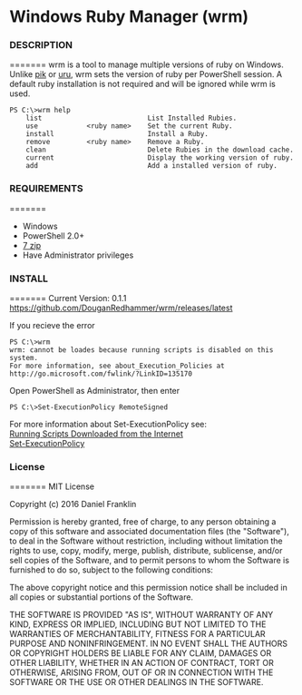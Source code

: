 # Windows Ruby Manager (wrm)

### DESCRIPTION
=======
wrm is a tool to manage multiple versions of ruby on Windows. Unlike [pik](https://github.com/vertiginous/pik/) or [uru](https://bitbucket.org/jonforums/uru), wrm sets the version of ruby per PowerShell session. A default ruby installation is not required and will be ignored while wrm is used.


```console
PS C:\>wrm help
    list                          List Installed Rubies.
    use            <ruby name>    Set the current Ruby.
    install                       Install a Ruby.
    remove         <ruby name>    Remove a Ruby.
    clean                         Delete Rubies in the download cache.
    current                       Display the working version of ruby.
    add                           Add a installed version of ruby.
```

### REQUIREMENTS
=======
  - Windows
  - PowerShell 2.0+
  - [7 zip](http://www.7-zip.org/download.html)
  - Have Administrator privileges 

### INSTALL
=======
Current Version: 0.1.1  
https://github.com/DouganRedhammer/wrm/releases/latest

If you recieve the error  
```console
PS C:\>wrm
wrm: cannot be loades because running scripts is disabled on this system. 
For more information, see about_Execution_Policies at http://go.microsoft.com/fwlink/?LinkID=135170
```
Open PowerShell as Administrator, then enter
```console
PS C:\>Set-ExecutionPolicy RemoteSigned
````
For more information about Set-ExecutionPolicy see:  
[Running Scripts Downloaded from the Internet](https://blogs.msdn.microsoft.com/powershell/2007/05/05/running-scripts-downloaded-from-the-internet/)  
[Set-ExecutionPolicy](https://technet.microsoft.com/en-us/library/hh849812.aspx)  



### License
=======
MIT License

Copyright (c) 2016 Daniel Franklin

Permission is hereby granted, free of charge, to any person obtaining a copy of this software and associated documentation files (the "Software"), to deal in the Software without restriction, including without limitation the rights to use, copy, modify, merge, publish, distribute, sublicense, and/or sell copies of the Software, and to permit persons to whom the Software is furnished to do so, subject to the following conditions:

The above copyright notice and this permission notice shall be included in all copies or substantial portions of the Software.

THE SOFTWARE IS PROVIDED "AS IS", WITHOUT WARRANTY OF ANY KIND, EXPRESS OR IMPLIED, INCLUDING BUT NOT LIMITED TO THE WARRANTIES OF MERCHANTABILITY, FITNESS FOR A PARTICULAR PURPOSE AND NONINFRINGEMENT. IN NO EVENT SHALL THE AUTHORS OR COPYRIGHT HOLDERS BE LIABLE FOR ANY CLAIM, DAMAGES OR OTHER LIABILITY, WHETHER IN AN ACTION OF CONTRACT, TORT OR OTHERWISE, ARISING FROM, OUT OF OR IN CONNECTION WITH THE SOFTWARE OR THE USE OR OTHER DEALINGS IN THE SOFTWARE.
